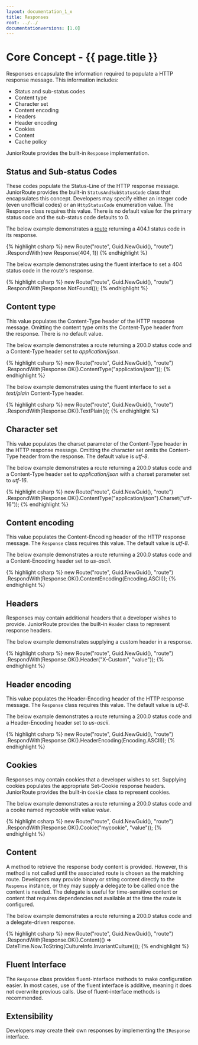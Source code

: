 ```yaml
---
layout: documentation_1_x
title: Responses
root: ../../
documentationversions: [1.0]
---
```

Core Concept - {{ page.title }}
=
Responses encapsulate the information required to populate a HTTP response message. This information includes:
* Status and sub-status codes
* Content type
* Character set
* Content encoding
* Headers
* Header encoding
* Cookies
* Content
* Cache policy

JuniorRoute provides the built-in ```Response``` implementation.

Status and Sub-status Codes
-
These codes populate the Status-Line of the HTTP response message. JuniorRoute provides the built-in ```StatusAndSubStatusCode``` class that encapsulates this concept. Developers may specify either an integer code (even unofficial codes) or an ```HttpStatusCode``` enumeration value. The Response class requires this value. There is no default value for the primary status code and the sub-status code defaults to 0.

The below example demonstrates a [route](routes.html) returning a 404.1 status code in its response.

{% highlight csharp %}
new Route("route", Guid.NewGuid(), "route")
  .RespondWith(new Response(404, 1))
{% endhighlight %}

The below example demonstrates using the fluent interface to set a 404 status code in the route's response.

{% highlight csharp %}
new Route("route", Guid.NewGuid(), "route")
  .RespondWith(Response.NotFound());
{% endhighlight %}

Content type
-
This value populates the Content-Type header of the HTTP response message. Omitting the content type omits the Content-Type header from the response. There is no default value.

The below example demonstrates a route returning a 200.0 status code and a Content-Type header set to *application/json*.

{% highlight csharp %}
new Route("route", Guid.NewGuid(), "route")
  .RespondWith(Response.OK().ContentType("application/json"));
{% endhighlight %}

The below example demonstrates using the fluent interface to set a *text/plain* Content-Type header.

{% highlight csharp %}
new Route("route", Guid.NewGuid(), "route")
  .RespondWith(Response.OK().TextPlain());
{% endhighlight %}

Character set
-
This value populates the charset parameter of the Content-Type header in the HTTP response message. Omitting the character set omits the Content-Type header from the response. The default value is *utf-8*.

The below example demonstrates a route returning a 200.0 status code and a Content-Type header set to *application/json* with a charset parameter set to *utf-16*.

{% highlight csharp %}
new Route("route", Guid.NewGuid(), "route")
  .RespondWith(Response.OK().ContentType("application/json").Charset("utf-16"));
{% endhighlight %}

Content encoding
-
This value populates the Content-Encoding header of the HTTP response message. The ```Response``` class requires this value. The default value is *utf-8*.

The below example demonstrates a route returning a 200.0 status code and a Content-Encoding header set to *us-ascii*.

{% highlight csharp %}
new Route("route", Guid.NewGuid(), "route")
  .RespondWith(Response.OK().ContentEncoding(Encoding.ASCII));
{% endhighlight %}

Headers
-
Responses may contain additional headers that a developer wishes to provide. JuniorRoute provides the built-in ```Header``` class to represent response headers.

The below example demonstrates supplying a custom header in a response.

{% highlight csharp %}
new Route("route", Guid.NewGuid(), "route")
  .RespondWith(Response.OK().Header("X-Custom", "value"));
{% endhighlight %}

Header encoding
-
This value populates the Header-Encoding header of the HTTP response message. The ```Response``` class requires this value. The default value is *utf-8*.

The below example demonstrates a route returning a 200.0 status code and a Header-Encoding header set to *us-ascii*.

{% highlight csharp %}
new Route("route", Guid.NewGuid(), "route")
  .RespondWith(Response.OK().HeaderEncoding(Encoding.ASCII));
{% endhighlight %}

Cookies
-
Responses may contain cookies that a developer wishes to set. Supplying cookies populates the appropriate Set-Cookie response headers. JuniorRoute provides the built-in ```Cookie``` class to represent cookies.

The below example demonstrates a route returning a 200.0 status code and a cooke named *mycookie* with value *value*.

{% highlight csharp %}
new Route("route", Guid.NewGuid(), "route")
  .RespondWith(Response.OK().Cookie("mycookie", "value"));
{% endhighlight %}

Content
-
A method to retrieve the response body content is provided. However, this method is not called until the associated route is chosen as the matching route. Developers may provide binary or string content directly to the ```Response``` instance, or they may supply a delegate to be called once the content is needed. The delegate is useful for time-sensitive content or content that requires dependencies not available at the time the route is configured.

The below example demonstrates a route returning a 200.0 status code and a delegate-driven response.

{% highlight csharp %}
new Route("route", Guid.NewGuid(), "route")
  .RespondWith(Response.OK().Content(() => DateTime.Now.ToString(CultureInfo.InvariantCulture)));
{% endhighlight %}

Fluent Interface
-
The ```Response``` class provides fluent-interface methods to make configuration easier. In most cases, use of the fluent interface is additive, meaning it does not overwrite previous calls. Use of fluent-interface methods is recommended.

Extensibility
-
Developers may create their own responses by implementing the ```IResponse``` interface.